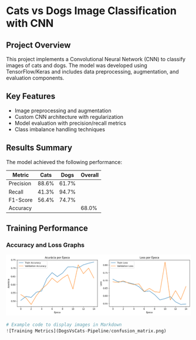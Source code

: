 # Cats vs Dogs Image Classification with CNN

## Project Overview
This project implements a Convolutional Neural Network (CNN) to classify images of cats and dogs. The model was developed using TensorFlow/Keras and includes data preprocessing, augmentation, and evaluation components.

## Key Features
- Image preprocessing and augmentation
- Custom CNN architecture with regularization
- Model evaluation with precision/recall metrics
- Class imbalance handling techniques

## Results Summary
The model achieved the following performance:

| Metric        | Cats  | Dogs  | Overall |
|---------------|-------|-------|---------|
| Precision     | 88.6% | 61.7% |         |
| Recall        | 41.3% | 94.7% |         |
| F1-Score      | 56.4% | 74.7% |         |
| Accuracy      |       |       | 68.0%   |

## Training Performance

### Accuracy and Loss Graphs
![acurracy_loss_graphs](DogsVsCats-Pipeline/accuracy_loss.png)

```python
# Example code to display images in Markdown
![Training Metrics](DogsVsCats-Pipeline/confusion_matrix.png)
